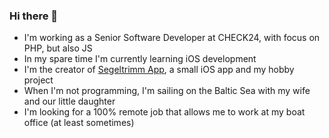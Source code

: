 ### Hi there 👋

- I'm working as a Senior Software Developer at CHECK24, with focus on PHP, but also JS
- In my spare time I'm currently learning iOS development
- I'm the creator of [Segeltrimm App](https://www.segeltrimm-app.de), a small iOS app and my hobby project
- When I'm not programming, I'm sailing on the Baltic Sea with my wife and our little daughter
- I'm looking for a 100% remote job that allows me to work at my boat office (at least sometimes)



<!--
**arkuuu/arkuuu** is a ✨ _special_ ✨ repository because its `README.md` (this file) appears on your GitHub profile.

Here are some ideas to get you started:

- 🔭 I’m currently working on ...
- 🌱 I’m currently learning ...
- 👯 I’m looking to collaborate on ...
- 🤔 I’m looking for help with ...
- 💬 Ask me about ...
- 📫 How to reach me: ...
- 😄 Pronouns: ...
- ⚡ Fun fact: ...
-->
